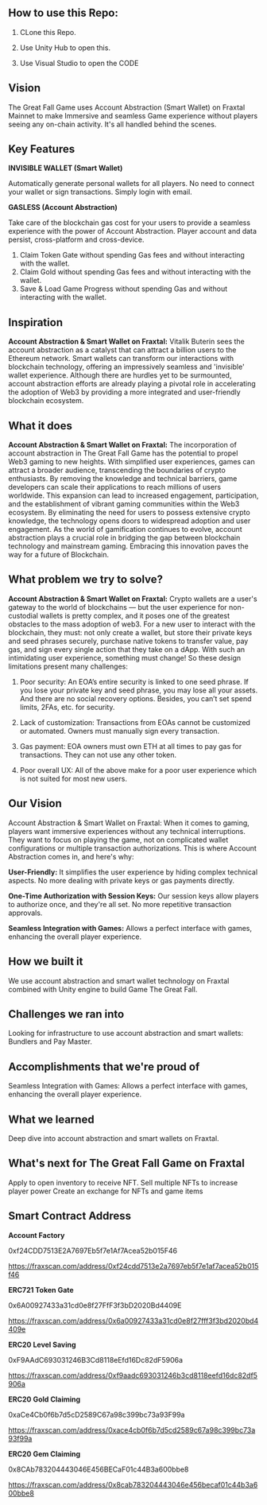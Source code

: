 ## How to use this Repo:

1. CLone this Repo.

2. Use Unity Hub to open this.

3. Use Visual Studio to open the CODE

## Vision

The Great Fall Game uses Account Abstraction (Smart Wallet) on Fraxtal Mainnet to make Immersive and seamless Game experience without players seeing any on-chain activity. It's all handled behind the scenes.

## Key Features

**INVISIBLE WALLET (Smart Wallet)**

Automatically generate personal wallets for all players. No need to connect your wallet or sign transactions. Simply login with email.

**GASLESS (Account Abstraction)**

Take care of the blockchain gas cost for your users to provide a seamless experience with the power of Account Abstraction. Player account and data persist, cross-platform and cross-device.

1. Claim Token Gate without spending Gas fees and without interacting with the wallet.
2. Claim Gold without spending Gas fees and without interacting with the wallet.
3. Save & Load Game Progress without spending Gas and without interacting with the wallet.

## Inspiration
**Account Abstraction & Smart Wallet on Fraxtal:** Vitalik Buterin sees the account abstraction as a catalyst that can attract a billion users to the Ethereum network. Smart wallets can transform our interactions with blockchain technology, offering an impressively seamless and 'invisible' wallet experience. Although there are hurdles yet to be surmounted, account abstraction efforts are already playing a pivotal role in accelerating the adoption of Web3 by providing a more integrated and user-friendly blockchain ecosystem.

## What it does
**Account Abstraction & Smart Wallet on Fraxtal:** The incorporation of account abstraction in The Great Fall Game has the potential to propel Web3 gaming to new heights. With simplified user experiences, games can attract a broader audience, transcending the boundaries of crypto enthusiasts. By removing the knowledge and technical barriers, game developers can scale their applications to reach millions of users worldwide. This expansion can lead to increased engagement, participation, and the establishment of vibrant gaming communities within the Web3 ecosystem. By eliminating the need for users to possess extensive crypto knowledge, the technology opens doors to widespread adoption and user engagement. As the world of gamification continues to evolve, account abstraction plays a crucial role in bridging the gap between blockchain technology and mainstream gaming. Embracing this innovation paves the way for a future of Blockchain.

## What problem we try to solve?
**Account Abstraction & Smart Wallet on Fraxtal:** Crypto wallets are a user's gateway to the world of blockchains — but the user experience for non-custodial wallets is pretty complex, and it poses one of the greatest obstacles to the mass adoption of web3. For a new user to interact with the blockchain, they must: not only create a wallet, but store their private keys and seed phrases securely, purchase native tokens to transfer value, pay gas, and sign every single action that they take on a dApp. With such an intimidating user experience, something must change! So these design limitations present many challenges:

1. Poor security: An EOA’s entire security is linked to one seed phrase. If you lose your private key and seed phrase, you may lose all your assets. And there are no social recovery options. Besides, you can’t set spend limits, 2FAs, etc. for security.

2. Lack of customization: Transactions from EOAs cannot be customized or automated. Owners must manually sign every transaction.

3. Gas payment: EOA owners must own ETH at all times to pay gas for transactions. They can not use any other token.

4. Poor overall UX: All of the above make for a poor user experience which is not suited for most new users.

## Our Vision
Account Abstraction & Smart Wallet on Fraxtal: When it comes to gaming, players want immersive experiences without any technical interruptions. They want to focus on playing the game, not on complicated wallet configurations or multiple transaction authorizations. This is where Account Abstraction comes in, and here's why:

**User-Friendly:** It simplifies the user experience by hiding complex technical aspects. No more dealing with private keys or gas payments directly.

**One-Time Authorization with Session Keys:** Our session keys allow players to authorize once, and they're all set. No more repetitive transaction approvals.

**Seamless Integration with Games:** Allows a perfect interface with games, enhancing the overall player experience.

## How we built it
We use account abstraction and smart wallet technology on Fraxtal combined with Unity engine to build Game The Great Fall.

## Challenges we ran into
Looking for infrastructure to use account abstraction and smart wallets: Bundlers and Pay Master.

## Accomplishments that we're proud of
Seamless Integration with Games: Allows a perfect interface with games, enhancing the overall player experience.

## What we learned
Deep dive into account abstraction and smart wallets on Fraxtal.

## What's next for The Great Fall Game on Fraxtal

Apply to open inventory to receive NFT. 
Sell multiple NFTs to increase player power
Create an exchange for NFTs and game items

## Smart Contract Address
**Account Factory**

0xf24CDD7513E2A7697Eb5f7e1Af7Acea52b015F46

https://fraxscan.com/address/0xf24cdd7513e2a7697eb5f7e1af7acea52b015f46


**ERC721 Token Gate**

0x6A00927433a31cd0e8f27FfF3f3bD2020Bd4409E

https://fraxscan.com/address/0x6a00927433a31cd0e8f27fff3f3bd2020bd4409e


**ERC20 Level Saving**

0xF9AAdC693031246B3Cd8118eEfd16Dc82dF5906a

https://fraxscan.com/address/0xf9aadc693031246b3cd8118eefd16dc82df5906a


**ERC20 Gold Claiming**

0xaCe4Cb0f6b7d5cD2589C67a98c399bc73a93F99a

https://fraxscan.com/address/0xace4cb0f6b7d5cd2589c67a98c399bc73a93f99a


**ERC20 Gem Claiming**

0x8CAb783204443046E456BECaF01c44B3a600bbe8

https://fraxscan.com/address/0x8cab783204443046e456becaf01c44b3a600bbe8

